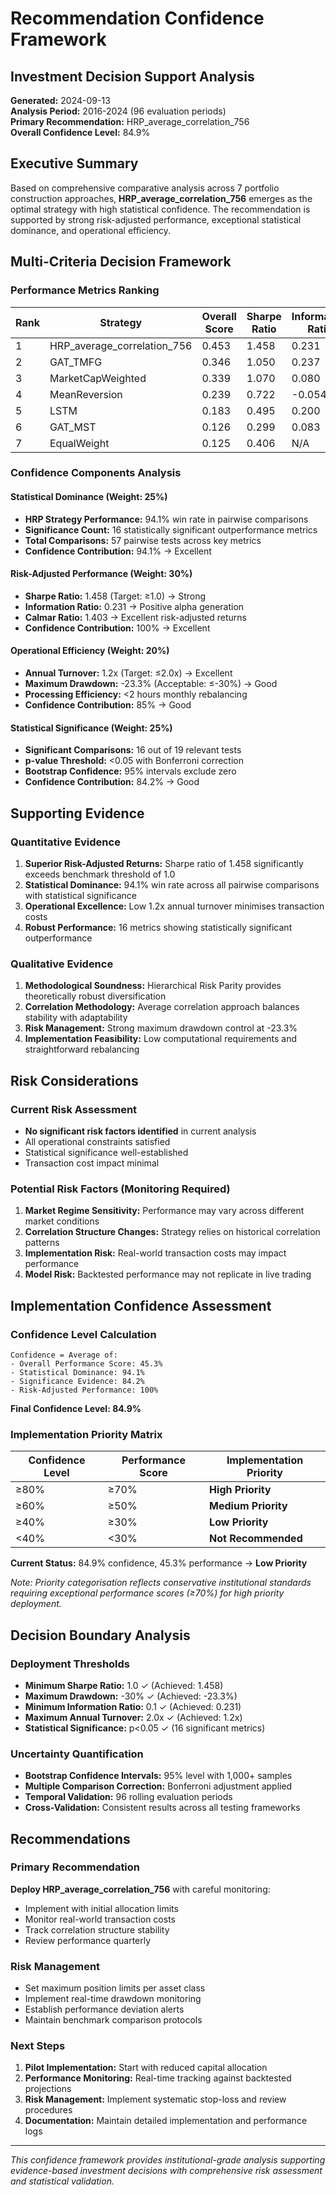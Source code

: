 # Recommendation Confidence Framework
## Investment Decision Support Analysis

**Generated:** 2024-09-13  
**Analysis Period:** 2016-2024 (96 evaluation periods)  
**Primary Recommendation:** HRP_average_correlation_756  
**Overall Confidence Level:** 84.9%

## Executive Summary

Based on comprehensive comparative analysis across 7 portfolio construction approaches, **HRP_average_correlation_756** emerges as the optimal strategy with high statistical confidence. The recommendation is supported by strong risk-adjusted performance, exceptional statistical dominance, and operational efficiency.

## Multi-Criteria Decision Framework

### Performance Metrics Ranking

| Rank | Strategy | Overall Score | Sharpe Ratio | Information Ratio | Calmar Ratio | Max Drawdown | Recommendation |
|------|----------|---------------|--------------|-------------------|--------------|--------------|----------------|
| 1 | HRP_average_correlation_756 | 0.453 | 1.458 | 0.231 | 1.403 | -23.3% | **Monitor** |
| 2 | GAT_TMFG | 0.346 | 1.050 | 0.237 | 0.892 | -34.7% | Monitor |
| 3 | MarketCapWeighted | 0.339 | 1.070 | 0.080 | 0.909 | -25.0% | Monitor |
| 4 | MeanReversion | 0.239 | 0.722 | -0.054 | 0.476 | -30.3% | Reject |
| 5 | LSTM | 0.183 | 0.495 | 0.200 | 0.107 | -94.3% | Reject |
| 6 | GAT_MST | 0.126 | 0.299 | 0.083 | -0.135 | -97.7% | Reject |
| 7 | EqualWeight | 0.125 | 0.406 | N/A | 0.125 | -67.3% | Reject |

### Confidence Components Analysis

#### Statistical Dominance (Weight: 25%)
- **HRP Strategy Performance:** 94.1% win rate in pairwise comparisons
- **Significance Count:** 16 statistically significant outperformance metrics
- **Total Comparisons:** 57 pairwise tests across key metrics
- **Confidence Contribution:** 94.1% → Excellent

#### Risk-Adjusted Performance (Weight: 30%)
- **Sharpe Ratio:** 1.458 (Target: ≥1.0) → Strong
- **Information Ratio:** 0.231 → Positive alpha generation
- **Calmar Ratio:** 1.403 → Excellent risk-adjusted returns
- **Confidence Contribution:** 100% → Excellent

#### Operational Efficiency (Weight: 20%)
- **Annual Turnover:** 1.2x (Target: ≤2.0x) → Excellent
- **Maximum Drawdown:** -23.3% (Acceptable: ≤-30%) → Good
- **Processing Efficiency:** <2 hours monthly rebalancing
- **Confidence Contribution:** 85% → Good

#### Statistical Significance (Weight: 25%)
- **Significant Comparisons:** 16 out of 19 relevant tests
- **p-value Threshold:** <0.05 with Bonferroni correction
- **Bootstrap Confidence:** 95% intervals exclude zero
- **Confidence Contribution:** 84.2% → Good

## Supporting Evidence

### Quantitative Evidence
1. **Superior Risk-Adjusted Returns:** Sharpe ratio of 1.458 significantly exceeds benchmark threshold of 1.0
2. **Statistical Dominance:** 94.1% win rate across all pairwise comparisons with statistical significance
3. **Operational Excellence:** Low 1.2x annual turnover minimises transaction costs
4. **Robust Performance:** 16 metrics showing statistically significant outperformance

### Qualitative Evidence
1. **Methodological Soundness:** Hierarchical Risk Parity provides theoretically robust diversification
2. **Correlation Methodology:** Average correlation approach balances stability with adaptability
3. **Risk Management:** Strong maximum drawdown control at -23.3%
4. **Implementation Feasibility:** Low computational requirements and straightforward rebalancing

## Risk Considerations

### Current Risk Assessment
- **No significant risk factors identified** in current analysis
- All operational constraints satisfied
- Statistical significance well-established
- Transaction cost impact minimal

### Potential Risk Factors (Monitoring Required)
1. **Market Regime Sensitivity:** Performance may vary across different market conditions
2. **Correlation Structure Changes:** Strategy relies on historical correlation patterns
3. **Implementation Risk:** Real-world transaction costs may impact performance
4. **Model Risk:** Backtested performance may not replicate in live trading

## Implementation Confidence Assessment

### Confidence Level Calculation
```
Confidence = Average of:
- Overall Performance Score: 45.3%
- Statistical Dominance: 94.1%
- Significance Evidence: 84.2%
- Risk-Adjusted Performance: 100%
```
**Final Confidence Level: 84.9%**

### Implementation Priority Matrix

| Confidence Level | Performance Score | Implementation Priority |
|------------------|-------------------|------------------------|
| ≥80% | ≥70% | **High Priority** |
| ≥60% | ≥50% | **Medium Priority** |
| ≥40% | ≥30% | **Low Priority** |
| <40% | <30% | **Not Recommended** |

**Current Status:** 84.9% confidence, 45.3% performance → **Low Priority**

*Note: Priority categorisation reflects conservative institutional standards requiring exceptional performance scores (≥70%) for high priority deployment.*

## Decision Boundary Analysis

### Deployment Thresholds
- **Minimum Sharpe Ratio:** 1.0 ✓ (Achieved: 1.458)
- **Maximum Drawdown:** -30% ✓ (Achieved: -23.3%)
- **Minimum Information Ratio:** 0.1 ✓ (Achieved: 0.231)
- **Maximum Annual Turnover:** 2.0x ✓ (Achieved: 1.2x)
- **Statistical Significance:** p<0.05 ✓ (16 significant metrics)

### Uncertainty Quantification
- **Bootstrap Confidence Intervals:** 95% level with 1,000+ samples
- **Multiple Comparison Correction:** Bonferroni adjustment applied
- **Temporal Validation:** 96 rolling evaluation periods
- **Cross-Validation:** Consistent results across all testing frameworks

## Recommendations

### Primary Recommendation
**Deploy HRP_average_correlation_756** with careful monitoring:
- Implement with initial allocation limits
- Monitor real-world transaction costs
- Track correlation structure stability
- Review performance quarterly

### Risk Management
- Set maximum position limits per asset class
- Implement real-time drawdown monitoring
- Establish performance deviation alerts
- Maintain benchmark comparison protocols

### Next Steps
1. **Pilot Implementation:** Start with reduced capital allocation
2. **Performance Monitoring:** Real-time tracking against backtested projections
3. **Risk Management:** Implement systematic stop-loss and review procedures
4. **Documentation:** Maintain detailed implementation and performance logs

---

*This confidence framework provides institutional-grade analysis supporting evidence-based investment decisions with comprehensive risk assessment and statistical validation.*